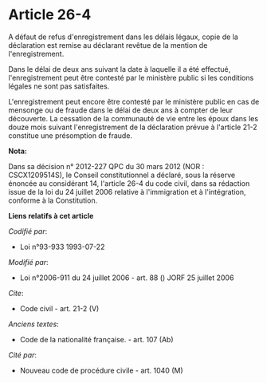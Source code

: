 # Article 26-4

A défaut de refus d'enregistrement dans les délais légaux, copie de la déclaration est remise au déclarant revêtue de la
mention de l'enregistrement. 

Dans le délai de deux ans suivant la date à laquelle il a été effectué, l'enregistrement peut être contesté par le ministère
public si les conditions légales ne sont pas satisfaites.

L'enregistrement peut encore être contesté par le ministère public en cas de mensonge ou de fraude dans le délai de deux ans
à compter de leur découverte. La cessation de la communauté de vie entre les époux dans les douze mois suivant
l'enregistrement de la déclaration prévue à l'article 21-2 constitue une présomption de fraude.

**Nota:**

Dans sa décision n° 2012-227 QPC du 30 mars 2012 (NOR : CSCX1209514S), le Conseil constitutionnel a déclaré, sous la réserve
énoncée au considérant 14, l'article 26-4 du code civil, dans sa rédaction issue de la loi du 24 juillet 2006 relative à
l'immigration et à l'intégration, conforme à la Constitution.

**Liens relatifs à cet article**

_Codifié par_:

  - Loi n°93-933 1993-07-22

_Modifié par_:

  - Loi n°2006-911 du 24 juillet 2006 - art. 88 () JORF 25 juillet 2006

_Cite_:

  - Code civil - art. 21-2 (V)

_Anciens textes_:

  - Code de la nationalité française. - art. 107 (Ab)

_Cité par_:

  - Nouveau code de procédure civile - art. 1040 (M)

